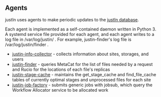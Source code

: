 ## Agents

justIn uses agents to make periodic updates to the 
[justIn database](database.md). 

Each agent is implemented as a self-contained daemon written in Python 3. A
systemd service file provided for each agent, and each agent writes to a log 
file in /var/log/justin/ . 
For example, justin-finder's log file is /var/log/justin/finder .
 
- [justin-info-collector](info-collector.md) - collects information about sites, storages, and users
- [justin-finder](finder.md) - queries MetaCat for the list of files needed by a request and Rucio for the locations of each file's replicas
- [justin-stage-cache](stage-cache.md) - maintains the get_stage_cache and find_file_cache tables of currently optimal stages and unprocessed files for each site
- [justin-job-factory](job-factory.md) - submits generic jobs with jobsub, which query the Workflow Allocator service to be allocated work

